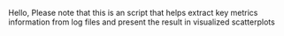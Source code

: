 Hello, Please note that this is an script that helps extract key metrics information from log files and present the result in visualized scatterplots
